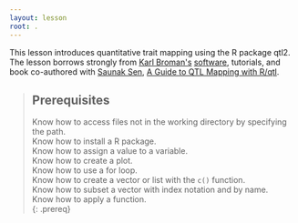 ```yaml
---
layout: lesson
root: .
---
```

This lesson introduces quantitative trait mapping using the R package qtl2. The lesson borrows strongly from [Karl Broman's](http://kbroman.org/) [software](http://kbroman.org/pages/software.html), tutorials, and book co-authored with [Saunak Sen](http://senresearch.org/), [A Guide to QTL Mapping with R/qtl](http://www.rqtl.org/book/).

> ## Prerequisites
>
> Know how to access files not in the working directory by specifying the path.  
> Know how to install a R package.  
> Know how to assign a value to a variable.   
> Know how to create a plot.  
> Know how to use a for loop.  
> Know how to create a vector or list with the `c()` function.  
> Know how to subset a vector with index notation and by name.   
> Know how to apply a function.  
{: .prereq}

